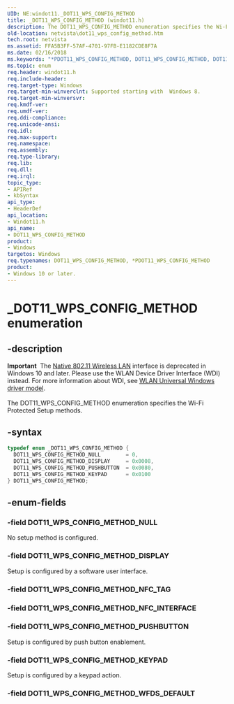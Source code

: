 ```yaml
---
UID: NE:windot11._DOT11_WPS_CONFIG_METHOD
title: _DOT11_WPS_CONFIG_METHOD (windot11.h)
description: The DOT11_WPS_CONFIG_METHOD enumeration specifies the Wi-Fi Protected Setup methods.
old-location: netvista\dot11_wps_config_method.htm
tech.root: netvista
ms.assetid: FFA5B3FF-57AF-4701-97FB-E1182CDE8F7A
ms.date: 02/16/2018
ms.keywords: "*PDOT11_WPS_CONFIG_METHOD, DOT11_WPS_CONFIG_METHOD, DOT11_WPS_CONFIG_METHOD enumeration [Network Drivers Starting with Windows Vista], DOT11_WPS_CONFIG_METHOD_DISPLAY, DOT11_WPS_CONFIG_METHOD_KEYPAD, DOT11_WPS_CONFIG_METHOD_NULL, DOT11_WPS_CONFIG_METHOD_PUSHBUTTON, _DOT11_WPS_CONFIG_METHOD, netvista.dot11_wps_config_method, windot11/DOT11_WPS_CONFIG_METHOD, windot11/DOT11_WPS_CONFIG_METHOD_DISPLAY, windot11/DOT11_WPS_CONFIG_METHOD_KEYPAD, windot11/DOT11_WPS_CONFIG_METHOD_NULL, windot11/DOT11_WPS_CONFIG_METHOD_PUSHBUTTON"
ms.topic: enum
req.header: windot11.h
req.include-header:
req.target-type: Windows
req.target-min-winverclnt: Supported starting with  Windows 8.
req.target-min-winversvr:
req.kmdf-ver:
req.umdf-ver:
req.ddi-compliance:
req.unicode-ansi:
req.idl:
req.max-support:
req.namespace:
req.assembly:
req.type-library:
req.lib:
req.dll:
req.irql:
topic_type:
- APIRef
- kbSyntax
api_type:
- HeaderDef
api_location:
- Windot11.h
api_name:
- DOT11_WPS_CONFIG_METHOD
product:
- Windows
targetos: Windows
req.typenames: DOT11_WPS_CONFIG_METHOD, *PDOT11_WPS_CONFIG_METHOD
product:
- Windows 10 or later.
---
```


# _DOT11_WPS_CONFIG_METHOD enumeration


## -description


<div class="alert"><b>Important</b>  The <a href="https://msdn.microsoft.com/library/windows/hardware/ff560689">Native 802.11 Wireless LAN</a> interface is deprecated in Windows 10 and later. Please use the WLAN Device Driver Interface (WDI) instead. For more information about WDI, see <a href="https://msdn.microsoft.com/6EF92E34-7BC9-465E-B05D-2BCB29165A18">WLAN Universal Windows driver model</a>.</div><div> </div>The DOT11_WPS_CONFIG_METHOD enumeration specifies the Wi-Fi Protected Setup methods.


## -syntax


```cpp
typedef enum _DOT11_WPS_CONFIG_METHOD {
  DOT11_WPS_CONFIG_METHOD_NULL        = 0,
  DOT11_WPS_CONFIG_METHOD_DISPLAY     = 0x0008,
  DOT11_WPS_CONFIG_METHOD_PUSHBUTTON  = 0x0080,
  DOT11_WPS_CONFIG_METHOD_KEYPAD      = 0x0100
} DOT11_WPS_CONFIG_METHOD;
```


## -enum-fields




### -field DOT11_WPS_CONFIG_METHOD_NULL

No setup method is configured.


### -field DOT11_WPS_CONFIG_METHOD_DISPLAY

Setup is configured by a software user interface.


### -field DOT11_WPS_CONFIG_METHOD_NFC_TAG


### -field DOT11_WPS_CONFIG_METHOD_NFC_INTERFACE


### -field DOT11_WPS_CONFIG_METHOD_PUSHBUTTON

Setup is configured by push button enablement.


### -field DOT11_WPS_CONFIG_METHOD_KEYPAD

Setup is configured by a keypad action.


### -field DOT11_WPS_CONFIG_METHOD_WFDS_DEFAULT



